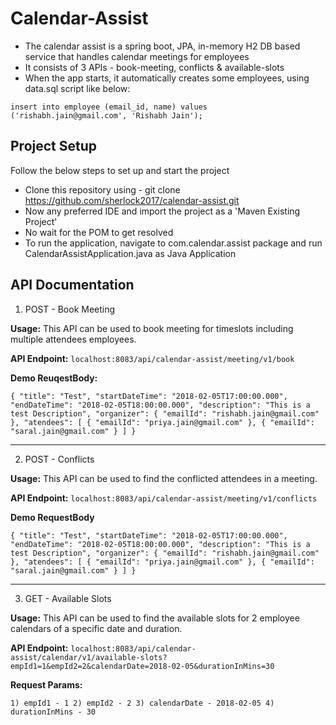 # Calendar-Assist

* The calendar assist is a spring boot, JPA, in-memory H2 DB based service that handles calendar meetings for employees
* It consists of 3 APIs - book-meeting, conflicts & available-slots
* When the app starts, it automatically creates some employees, using data.sql script like below:

`insert into employee (email_id, name) values ('rishabh.jain@gmail.com', 'Rishabh Jain');`

## Project Setup

Follow the below steps to set up and start the project
* Clone this repository using - git clone https://github.com/sherlock2017/calendar-assist.git
* Now any preferred IDE and import the project as a 'Maven Existing Project'
* No wait for the POM to get resolved
* To run the application, navigate to com.calendar.assist package and run CalendarAssistApplication.java as Java Application

## API Documentation


1. POST - Book Meeting

**Usage:** This API can be used to book meeting for timeslots including multiple attendees employees.

**API Endpoint:** `localhost:8083/api/calendar-assist/meeting/v1/book`

**Demo ReuqestBody:**

`{
    "title": "Test",
    "startDateTime": "2018-02-05T17:00:00.000",
    "endDateTime": "2018-02-05T18:00:00.000",
    "description": "This is a test Description",
    "organizer": {
        "emailId": "rishabh.jain@gmail.com"
    },
    "atendees": [
        {
            "emailId": "priya.jain@gmail.com"
        },
        {
            "emailId": "saral.jain@gmail.com"
        }
    ]
}`


***
2. POST - Conflicts

**Usage:** This API can be used to find the conflicted attendees in a meeting.

**API Endpoint:** `localhost:8083/api/calendar-assist/meeting/v1/conflicts`

**Demo RequestBody** 

`{
    "title": "Test",
    "startDateTime": "2018-02-05T17:00:00.000",
    "endDateTime": "2018-02-05T18:00:00.000",
    "description": "This is a test Description",
    "organizer": {
        "emailId": "rishabh.jain@gmail.com"
    },
    "atendees": [
        {
            "emailId": "priya.jain@gmail.com"
        },
        {
            "emailId": "saral.jain@gmail.com"
        }
    ]
}`


***

3. GET - Available Slots

**Usage:** This API can be used to find the available slots for 2 employee calendars of a specific date and duration.

**API Endpoint:** `localhost:8083/api/calendar-assist/calendar/v1/available-slots?empId1=1&empId2=2&calendarDate=2018-02-05&durationInMins=30`

**Request Params:**

`1) empId1 - 1
2) empId2 - 2
3) calendarDate - 2018-02-05
4) durationInMins - 30`

